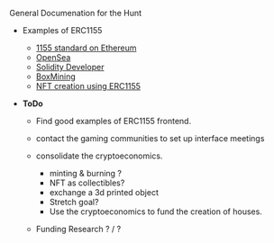 
General Documenation for the Hunt


- Examples of ERC1155
  * [1155 standard on Ethereum](https://eips.ethereum.org/EIPS/eip-1155)
  * [OpenSea](https://github.com/ProjectOpenSea/opensea-erc1155)
  * [Solidity Developer](https://soliditydeveloper.com/erc-1155)
  * [BoxMining](https://boxmining.com/erc-1155/)
  * [NFT creation using ERC1155](https://blog.accubits.com/nft-creation-using-ethereum-1155-token-standard/)


- **ToDo**

  * Find good examples of ERC1155 frontend.
  * contact the gaming communities to set up interface meetings
  * consolidate the cryptoeconomics.
    * minting & burning ?
    * NFT as collectibles?
    * exchange a 3d printed object
    * Stretch goal?
    * Use the cryptoeconomics to fund the creation of houses.

  * Funding Research   ? / ?
